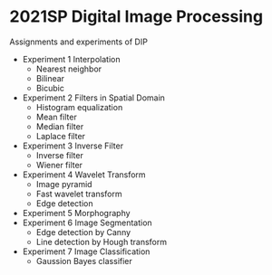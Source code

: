 # 2021SP Digital Image Processing
Assignments and experiments of DIP

- Experiment 1 Interpolation
  - Nearest neighbor
  - Bilinear
  - Bicubic
- Experiment 2 Filters in Spatial Domain 
  - Histogram equalization
  - Mean filter
  - Median filter
  - Laplace filter
- Experiment 3 Inverse Filter
  - Inverse filter
  - Wiener filter
- Experiment 4 Wavelet Transform
  - Image pyramid
  - Fast wavelet transform
  - Edge detection 
- Experiment 5 Morphography
- Experiment 6 Image Segmentation
  - Edge detection by Canny
  - Line detection by Hough transform
- Experiment 7 Image Classification
  - Gaussion Bayes classifier
